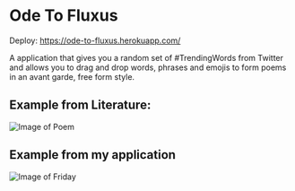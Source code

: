# Ode To Fluxus

Deploy: https://ode-to-fluxus.herokuapp.com/

A application that gives you a random set of #TrendingWords from Twitter and allows you to drag and drop words, phrases and emojis to form poems in an avant garde, free form style.

## Example from Literature:
![Image of Poem](http://eecpoem.pbworks.com/f/1222900034/377368543_8cece7838d_o.jpg)


## Example from my application
![Image of Friday](https://i.imgur.com/VkHMsdY.png)
